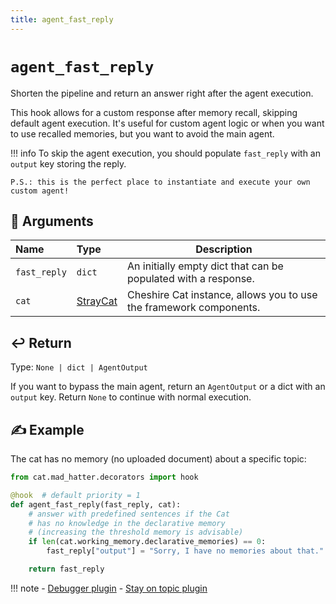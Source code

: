 ```yaml
---
title: agent_fast_reply
---
```


# `agent_fast_reply`

Shorten the pipeline and return an answer right after the agent execution.

This hook allows for a custom response after memory recall, skipping default agent execution.
It's useful for custom agent logic or when you want to use recalled memories, but you want to avoid the main agent.

!!! info
    To skip the agent execution, you should populate `fast_reply` with an `output` key storing the reply.

    P.S.: this is the perfect place to instantiate and execute your own custom agent!

## &#128196; Arguments 

| Name         | Type                                                                    | Description                                                        |
|:-------------|:------------------------------------------------------------------------|--------------------------------------------------------------------|
| `fast_reply` | `dict`                                                                  | An initially empty dict that can be populated with a response.     |
| `cat`        | [StrayCat](../../../framework/cat-components/cheshire_cat/stray_cat.md) | Cheshire Cat instance, allows you to use the framework components. |

## &#x21A9;&#xFE0F; Return

[//]: # (TODO: Could be nice to add a reference to AgentOutput)
Type: `None | dict | AgentOutput`

If you want to bypass the main agent, return an `AgentOutput` or a dict with an `output` key.
Return `None` to continue with normal execution.

## &#9997; Example

The cat has no memory (no uploaded document) about a specific topic:
```python
from cat.mad_hatter.decorators import hook

@hook  # default priority = 1
def agent_fast_reply(fast_reply, cat):
	# answer with predefined sentences if the Cat
	# has no knowledge in the declarative memory
	# (increasing the threshold memory is advisable)
	if len(cat.working_memory.declarative_memories) == 0:
		fast_reply["output"] = "Sorry, I have no memories about that."

	return fast_reply
```

!!! note
    - [Debugger plugin](https://github.com/sambarza/cc-vscode-debugpy)
    - [Stay on topic plugin](https://github.com/Furrmidable-Crew/stay_on_topic)
